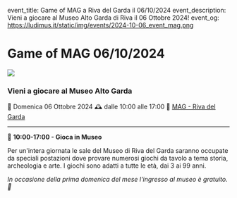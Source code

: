 event_title: Game of MAG a Riva del Garda il 06/10/2024
event_description: Vieni a giocare al Museo Alto Garda di Riva il 06 Ottobre 2024!
event_og: https://ludimus.it/static/img/events/2024-10-06_event_mag.png

# Game of MAG 06/10/2024

![](https://ludimus.it/static/img/events/2024-10-06_event_mag.png)

### Vieni a giocare al Museo Alto Garda

📅 Domenica 06 Ottobre 2024
🕰 dalle 10:00 alle 17:00
📍 [MAG - Riva del Garda](https://goo.gl/maps/xTsL6d3pdizXhJ6D8)

---

🎲 **10:00-17:00 - Gioca in Museo**

Per un'intera giornata le sale del Museo di Riva del Garda saranno occupate da speciali postazioni dove provare numerosi giochi da tavolo a tema storia, archeologia e arte. I giochi sono adatti a tutte le età, dai 3 ai 99 anni.


_In occasione della prima domenica del mese l’ingresso al museo è gratuito. 🎉_
